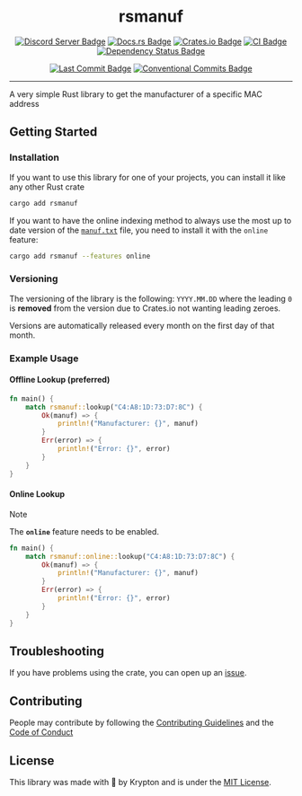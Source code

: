 <div align="center">

# rsmanuf

[![Discord Server Badge](https://img.shields.io/discord/1358456011316396295?logo=discord)](https://discord.gg/xj6y5ZaTMr)
[![Docs.rs Badge](https://img.shields.io/badge/docs.rs-rsmanuf-61c192.svg)](https://docs.rs/rsmanuf)
[![Crates.io Badge](https://img.shields.io/crates/v/rsmanuf.svg?color=fe7d37)](https://crates.io/crates/rsmanuf)
[![CI Badge](https://github.com/kkrypt0nn/rsmanuf/actions/workflows/ci.yml/badge.svg)](https://github.com/kkrypt0nn/rsmanuf/actions)
[![Dependency Status Badge](https://deps.rs/repo/github/kkrypt0nn/rsmanuf/status.svg)](https://deps.rs/repo/github/kkrypt0nn/rsmanuf)

[![Last Commit Badge](https://img.shields.io/github/last-commit/kkrypt0nn/rsmanuf)](https://github.com/kkrypt0nn/rsmanuf/commits/main)
[![Conventional Commits Badge](https://img.shields.io/badge/Conventional%20Commits-1.0.0-%23FE5196?logo=conventionalcommits&logoColor=white)](https://conventionalcommits.org/en/v1.0.0/)

</div>

---

A very simple Rust library to get the manufacturer of a specific MAC address

## Getting Started

### Installation

If you want to use this library for one of your projects, you can install it like any other Rust crate

```bash
cargo add rsmanuf
```

If you want to have the online indexing method to always use the most up to date version of the [`manuf.txt`](./src/manuf.txt) file, you need to install it with the `online` feature:

```bash
cargo add rsmanuf --features online
```

### Versioning

The versioning of the library is the following: `YYYY.MM.DD` where the leading `0` is **removed** from the version due to Crates.io not wanting leading zeroes.

Versions are automatically released every month on the first day of that month.

### Example Usage

#### Offline Lookup (preferred)

```rust
fn main() {
    match rsmanuf::lookup("C4:A8:1D:73:D7:8C") {
        Ok(manuf) => {
            println!("Manufacturer: {}", manuf)
        }
        Err(error) => {
            println!("Error: {}", error)
        }
    }
}
```

#### Online Lookup

> [!NOTE]
> The **`online`** feature needs to be enabled.

```rust
fn main() {
    match rsmanuf::online::lookup("C4:A8:1D:73:D7:8C") {
        Ok(manuf) => {
            println!("Manufacturer: {}", manuf)
        }
        Err(error) => {
            println!("Error: {}", error)
        }
    }
}
```

## Troubleshooting

If you have problems using the crate, you can open up an [issue](https://github.com/kkrypt0nn/rsmanuf/issues).

## Contributing

People may contribute by following the [Contributing Guidelines](./CONTRIBUTING.md) and
the [Code of Conduct](./CODE_OF_CONDUCT.md)

## License

This library was made with 💜 by Krypton and is under the [MIT License](./LICENSE.md).
